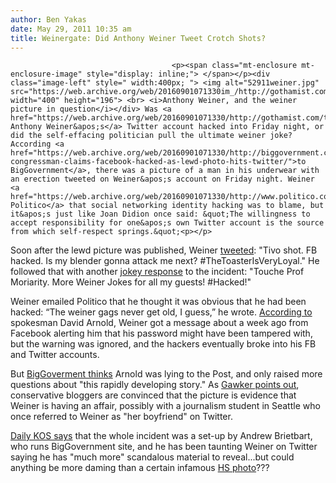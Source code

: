 ```yaml
---
author: Ben Yakas
date: May 29, 2011 10:35 am
title: Weinergate: Did Anthony Weiner Tweet Crotch Shots?
---
```


	
										<p><span class="mt-enclosure mt-enclosure-image" style="display: inline;"> </span></p><div class="image-left" style=" width:400px; "> <img alt="52911weiner.jpg" src="https://web.archive.org/web/20160901071330im_/http://gothamist.com/attachments/byakas/52911weiner.jpg" width="400" height="196"> <br> <i>Anthony Weiner, and the weiner picture in question</i></div> Was <a href="https://web.archive.org/web/20160901071330/http://gothamist.com/tags/anthonyweiner">Rep. Anthony Weiner&apos;s</a> Twitter account hacked into Friday night, or did the self-effacing politician pull the ultimate weiner joke? According <a href="https://web.archive.org/web/20160901071330/http://biggovernment.com/publius/2011/05/28/weinergate-congressman-claims-facebook-hacked-as-lewd-photo-hits-twitter/">to BigGovernment</a>, there was a picture of a man in his underwear with an erection tweeted on Weiner&apos;s account on Friday night. Weiner <a href="https://web.archive.org/web/20160901071330/http://www.politico.com/news/stories/0511/55877.html">told Politico</a> that social networking identity hacking was to blame, but it&apos;s just like Joan Didion once said: &quot;The willingness to accept responsibility for one&apos;s own Twitter account is the source from which self-respect springs.&quot;<p></p>

<p>Soon after the lewd picture was published, Weiner <a href="https://web.archive.org/web/20160901071330/http://twitter.com/#!/RepWeiner/status/74337670263877632">tweeted</a>: &quot;Tivo shot. FB hacked. Is my blender gonna attack me next? #TheToasterIsVeryLoyal.&quot; He followed that with another <a href="https://web.archive.org/web/20160901071330/http://twitter.com/#!/RepWeiner/status/74582925932376065">jokey response</a> to the incident: &quot;Touche Prof Moriarity. More Weiner Jokes for all my guests! #Hacked!&quot;</p>

<p>Weiner emailed Politico that he thought it was obvious that he had been hacked: &#x201C;The weiner gags never get old, I guess,&#x201D; he wrote. <a href="https://web.archive.org/web/20160901071330/http://www.nypost.com/p/news/local/queens/undies_in_twist_over_weiner_wiener_HznNI7XvjWgn9Lm2Xuq5pK?CMP=OTC-rss&amp;FEEDNAME=">According to</a> spokesman David Arnold, Weiner got a message about a week ago from Facebook alerting him that his password might have been tampered with, but the warning was ignored, and the hackers eventually broke into his FB and Twitter accounts. </p>

<p>But <a href="https://web.archive.org/web/20160901071330/http://biggovernment.com/driehl/2011/05/28/rep-weiner-spokesperson-lies-to-new-york-post/">BigGoverment thinks</a> Arnold was lying to the Post, and only raised more questions about &quot;this rapidly developing story.&quot; As <a href="https://web.archive.org/web/20160901071330/http://gawker.com/5806545/did-anthony-weiner-tweet-pic-of-his-weiner">Gawker points out</a>, conservative bloggers are convinced that the picture is evidence that Weiner is having an affair, possibly with a journalism student in Seattle who once referred to Weiner as &quot;her boyfriend&quot; on Twitter. </p>

<p><a href="https://web.archive.org/web/20160901071330/http://www.dailykos.com/story/2011/05/28/979547/-Brietbart-to-use-SEX-SMEAR-on-Rep-Anthony-Weiner-Push-back-needed">Daily KOS says</a> that the whole incident was a set-up by Andrew Brietbart, who runs BigGovernment site, and he has been taunting Weiner on Twitter saying he has &quot;much more&quot; scandalous material to reveal...but could anything be more daming than a certain infamous <a href="https://web.archive.org/web/20160901071330/http://gothamist.com/2010/08/19/anthony_weiner_honor_the_jewfro_70s.php">HS photo</a>???</p>					
										
									
				